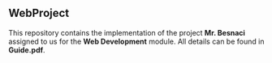 ## WebProject

This repository contains the implementation of the project **Mr. Besnaci** assigned to us for the **Web Development** module. All details can be found in **Guide.pdf**.
